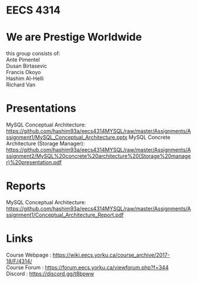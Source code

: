 # EECS 4314
# We are Prestige Worldwide
this group consists of:   
Ante Pimentel      
Dusan Birtasevic      
Francis Okoyo     
Hashim Al-Helli   
Richard Van

# Presentations
MySQL Conceptual Architecture: https://github.com/hashim93a/eecs4314MYSQL/raw/master/Assignments/Assignment1/MySQL_Conceptual_Architecture.pptx
MySQL Concrete Architecture (Storage Manager): https://github.com/hashim93a/eecs4314MYSQL/raw/master/Assignments/Assignment2/MySQL%20concrete%20architecture%20(Storage%20manager)%20presentation.pdf

# Reports
MySQL Conceptual Architecture: https://github.com/hashim93a/eecs4314MYSQL/raw/master/Assignments/Assignment1/Conceptual_Architecture_Report.pdf

# Links
Course Webpage : https://wiki.eecs.yorku.ca/course_archive/2017-18/F/4314/    
Course Forum : https://forum.eecs.yorku.ca/viewforum.php?f=344  
Discord : https://discord.gg/t8bpww
